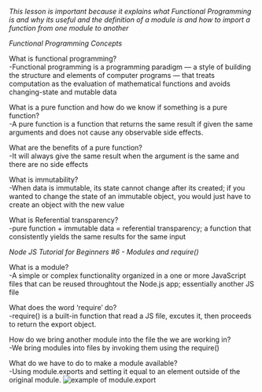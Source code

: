 *This lesson is important because it explains what Functional Programming is and why its useful and the definition of a module is and how to import a function from one module to another*


*Functional Programming Concepts*

What is functional programming?<br>
-Functional programming is a programming paradigm — a style of building the structure and elements of computer programs — that treats computation as the evaluation of mathematical functions and avoids changing-state and mutable data

What is a pure function and how do we know if something is a pure function?<br>
-A pure function is a function that returns the same result if given the same arguments and does not cause any observable side effects.

What are the benefits of a pure function?<br>
-It will always give the same result when the argument is the same and there are no side effects

What is immutability?<br>
-When data is immutable, its state cannot change after its created; if you wanted to change the state of an immutable object, you would just have to create an object with the new value

What is Referential transparency?<br>
-pure function + immutable data = referential transparency; a function that consistently yields the same results for the same input

*Node JS Tutorial for Beginners #6 - Modules and require()*

What is a module?<br>
-A simple or complex functionality organized in a one or more JavaScript files that can be reused throughtout the Node.js app; essentially another JS file

What does the word ‘require’ do?<br>
-require() is a built-in function that read a JS file, excutes it, then proceeds to return the export object.

How do we bring another module into the file the we are working in?<br>
-We bring modules into files by invoking them using the require()

What do we have to do to make a module available?<br>
-Using module.exports and setting it equal to an element outside of the original module. ![example of module.export](https://cdn.discordapp.com/attachments/1099368891219710055/1107798543516831855/written_code.png)